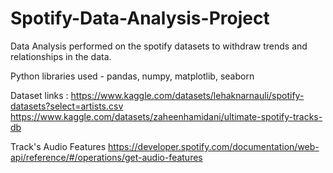 # Spotify-Data-Analysis-Project
Data Analysis performed on the spotify datasets to withdraw trends and relationships in the data.


Python libraries used - pandas, numpy, matplotlib, seaborn

Dataset links : 
https://www.kaggle.com/datasets/lehaknarnauli/spotify-datasets?select=artists.csv
https://www.kaggle.com/datasets/zaheenhamidani/ultimate-spotify-tracks-db

Track's Audio Features
https://developer.spotify.com/documentation/web-api/reference/#/operations/get-audio-features
